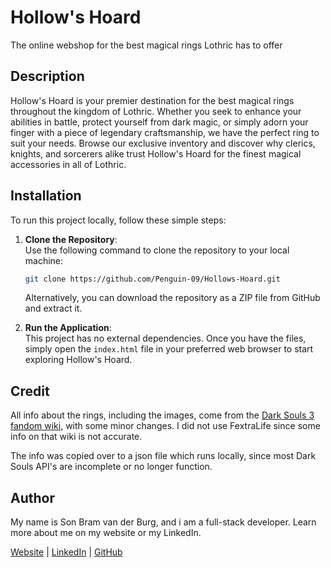 # Hollow's Hoard

The online webshop for the best magical rings Lothric has to offer

## Description

Hollow's Hoard is your premier destination for the best magical rings throughout the kingdom of Lothric. Whether you seek to enhance your abilities in battle, protect yourself from dark magic, or simply adorn your finger with a piece of legendary craftsmanship, we have the perfect ring to suit your needs. Browse our exclusive inventory and discover why clerics, knights, and sorcerers alike trust Hollow's Hoard for the finest magical accessories in all of Lothric.

## Installation

To run this project locally, follow these simple steps:

1. **Clone the Repository**:  
   Use the following command to clone the repository to your local machine:

    ```bash
    git clone https://github.com/Penguin-09/Hollows-Hoard.git
    ```

    Alternatively, you can download the repository as a ZIP file from GitHub and extract it.

2. **Run the Application**:  
   This project has no external dependencies. Once you have the files, simply open the `index.html` file in your preferred web browser to start exploring Hollow's Hoard.

## Credit

All info about the rings, including the images, come from the [Dark Souls 3 fandom wiki](https://darksouls.fandom.com/wiki/Dark_Souls_III), with some minor changes. I did not use FextraLife since some info on that wiki is not accurate.

The info was copied over to a json file which runs locally, since most Dark Souls API's are incomplete or no longer function.

## Author

My name is Son Bram van der Burg, and i am a full-stack developer. Learn more about me on my website or my LinkedIn.

[Website](https://vdburg.site/) | [LinkedIn](https://www.linkedin.com/in/son-bram/) | [GitHub](https://github.com/Penguin-09)
